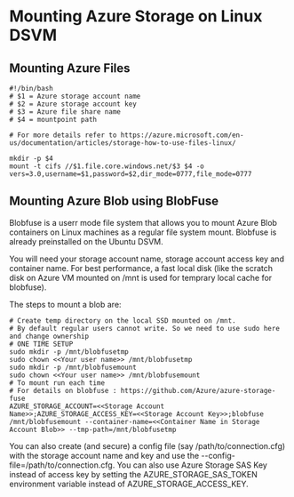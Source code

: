 # Mounting Azure Storage on Linux DSVM

## Mounting Azure Files 

```
#!/bin/bash
# $1 = Azure storage account name
# $2 = Azure storage account key
# $3 = Azure file share name
# $4 = mountpoint path

# For more details refer to https://azure.microsoft.com/en-us/documentation/articles/storage-how-to-use-files-linux/

mkdir -p $4
mount -t cifs //$1.file.core.windows.net/$3 $4 -o vers=3.0,username=$1,password=$2,dir_mode=0777,file_mode=0777
```

## Mounting Azure Blob using BlobFuse

Blobfuse is a userr mode file system that allows you to mount  Azure Blob containers on Linux machines as a regular file system mount.  Blobfuse is already preinstalled on the Ubuntu DSVM. 

You will need your storage account name, storage account access key and container name. For best performance, a fast local disk (like the scratch disk on Azure VM mounted on /mnt is used for temprary local cache for blobfuse). 


The steps to mount a blob are:

```
# Create temp directory on the local SSD mounted on /mnt. 
# By default regular users cannot write. So we need to use sudo here and change ownership
# ONE TIME SETUP
sudo mkdir -p /mnt/blobfusetmp
sudo chown <<Your user name>> /mnt/blobfusetmp
sudo mkdir -p /mnt/blobfusemount
sudo chown <<Your user name>> /mnt/blobfusemount
# To mount run each time
# For details on blobfuse : https://github.com/Azure/azure-storage-fuse
AZURE_STORAGE_ACCOUNT=<<Storage Account Name>>;AZURE_STORAGE_ACCESS_KEY=<<Storage Account Key>>;blobfuse /mnt/blobfusemount --container-name=<<Container Name in Storage Account Blob>> --tmp-path=/mnt/blobfusetmp
```
You can also create (and secure) a config file (say /path/to/connection.cfg) with the storage account name and key and use the --config-file=/path/to/connection.cfg. You can also use Azure Storage SAS Key instead of access key by setting the AZURE_STORAGE_SAS_TOKEN environment variable instead of AZURE_STORAGE_ACCESS_KEY.
